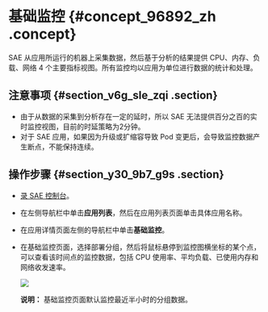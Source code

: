 # 基础监控 {#concept_96892_zh .concept}

SAE 从应用所运行的机器上采集数据，然后基于分析的结果提供 CPU、内存、负载、网络 4 个主要指标视图。所有监控均以应用为单位进行数据的统计和处理。

## 注意事项 {#section_v6g_sle_zqi .section}

-   由于从数据的采集到分析存在一定的延时，所以 SAE 无法提供百分之百的实时监控视图，目前的时延策略为2分钟。
-   对于 SAE 应用，如果因为升级或扩缩容导致 Pod 变更后，会导致监控数据产生断点，不能保持连续。

## 操作步骤 {#section_y30_9b7_g9s .section}

-   [录 SAE 控制台](http://sae.console.aliyun.com)。
-   在左侧导航栏中单击**应用列表**，然后在应用列表页面单击具体应用名称。
-   在应用详情页面左侧的导航栏中单击**基础监控**。
-   在基础监控页面，选择部署分组，然后将鼠标悬停到监控图横坐标的某个点，可以查看该时间点的监控数据，包括 CPU 使用率、平均负载、已使用内存和网络收发速率。

    ![](https://aliware-images.oss-cn-hangzhou.aliyuncs.com/EDAS/Serverless/edas-serverless-monitoring-dashboard.png)

    **说明：** 基础监控页面默认监控最近半小时的分组数据。


